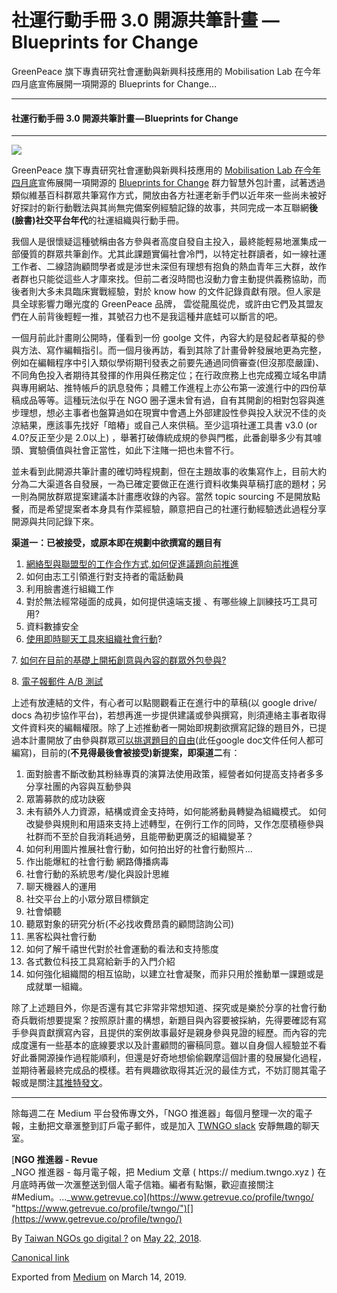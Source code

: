 社運行動手冊 3.0 開源共筆計畫 — Blueprints for Change
=========================================

GreenPeace 旗下專責研究社會運動與新興科技應用的 Mobilisation Lab 在今年四月底宣佈展開一項開源的 Blueprints for Change…

* * *

#### 社運行動手冊 3.0 開源共筆計畫 — Blueprints for Change

* * *

![](https://cdn-images-1.medium.com/max/1200/1*1KGqhtfKVoMlwBNkSHsEOQ.jpeg)

GreenPeace 旗下專責研究社會運動與新興科技應用的 [Mobilisation Lab 在今年四月底](https://mobilisationlab.org/blueprint-distributed-organising/)宣佈展開一項開源的 [Blueprints for Change](http://www.blueprintsfc.org) 群力智慧外包計畫，試著透過類似維基百科群眾共筆寫作方式，開放由各方社運老新手們以近年來一些尚未被好好探討的新行動戰法與其尚無完備案例經驗記錄的故事，共同完成一本互聯網**後(臉書)社交平台年代**的社運組織與行動手冊。

我個人是很懷疑這種號稱由各方參與者高度自發自主投入，最終能輕易地滙集成一部優質的群眾共筆創作。尤其此課題實偏社會冷門，以特定社群讀者，如一線社運工作者、二線諮詢顧問學者或是涉世未深但有理想有抱負的熱血青年三大群，故作者群也只能從這些人才庫來找。但前二者沒時間也沒動力會主動提供義務協助，而後者則大多未具臨床實戰經驗，對於 know how 的文件記錄貢獻有限。但人家是具全球影響力曝光度的 GreenPeace 品牌， 雲從龍風從虎，或許由它們及其盟友們在人前背後輕輕一推，其號召力也不是我這種井底蛙可以斷言的吧。

一個月前此計畫剛公開時，僅看到一份 goolge 文件，內容大約是發起者草擬的參與方法、寫作編輯指引。而一個月後再訪，看到其除了計畫骨幹發展地更為完整，例如在編輯程序中引入類似學術期刊發表之前要先通過同儕審查(但沒那麼嚴謹)、不同角色投入者期待其發揮的作用與任務定位；在行政庶務上也完成獨立域名申請與專用網站、推特帳戶的訊息發佈；具體工作進程上亦公布第一波進行中的四份草稿成品等等。這種玩法似乎在 NGO 圈子還未曾有過，自有其開創的相對包容與進步理想，想必主事者也盤算過如在現實中會遇上外部建設性參與投入狀況不佳的炎涼結果，應該事先找好「暗樁」或自己人來供稿。至少這項社運工具書 v3.0 (or 4.0?反正至少是 2.0以上) ，舉著打破傳統成規的參與門檻，此番創舉多少有其噱頭、實驗價值與社會正當性，如此下注賭一把也未嘗不行。

並未看到此開源共筆計畫的確切時程規劃，但在主題故事的收集寫作上，目前大約分為二大渠道各自發展，一為已確定要做正在進行資料收集與草稿打底的題材；另一則為開放群眾提案建議本計畫應收錄的內容。當然 topic sourcing 不是開放點餐，而是希望提案者本身具有作菜經驗，願意把自己的社運行動經驗透此過程分享開源與共同記錄下來。

**渠道一：已被接受，或原本即在規劃中欲撰寫的題目有**

1.  [網絡型與聯盟型的工作合作方式,如何促進議題向前推進](https://docs.google.com/document/d/1yO-cDdNDvGzNRMzbnfrDVkzn6OXyXFCuFefzj7miIOc/edit)
2.  如何由志工引領進行對支持者的電話動員
3.  利用臉書進行組織工作
4.  對於無法經常碰面的成員，如何提供遠端支援 、有哪些線上訓練技巧工具可用?
5.  資料數據安全
6.  [使用即時聊天工具來組織社會行動](https://docs.google.com/document/d/1zfA8IKrUUrXbwcEMs972Zt9Dop5YgoSjxVk0CRD7koc/edit)?

7\. [如何在目前的基礎上開拓創意與內容的群眾外包參與?](https://docs.google.com/document/d/1kJmE6AyBpAMhTQMFqN-iVgwlAxmReVtw6LL28rHheT0/edit)

8\. [電子報郵件 A/B 測試](https://docs.google.com/document/d/1g6yq0p2HwC9rVuChNBe90NdwsrE6sx4tO6vounLRCG8/edit)

上述有放連結的文件，有心者可以點閱觀看正在進行中的草稿(以 google drive/ docs 為初步協作平台)，若想再進一步提供建議或參與撰寫，則須連絡主事者取得文件資料夾的編輯權限。除了上述推動者一開始即規劃欲撰寫記錄的題目外，已提過本計畫開放了由參與群眾[可以挑選題目的自由](https://docs.google.com/document/d/1h6QNmtaX1jFLp_2uzEC1iPqbJz9gnONl4Qpm9vI8LOI/edit)(此任google doc文件任何人都可編寫)，目前的(**不見得最後會被接受)新提案，即渠道二**有：

1.  面對臉書不斷改動其粉絲專頁的演算法使用政策，經營者如何提高支持者多多分享社團的內容與互動參與
2.  眾籌募款的成功訣竅
3.  未有額外人力資源，結構或資金支持時，如何能將動員轉變為組織模式。 如何改變參與規則和用語來支持上述轉型，在例行工作的同時，又作怎麼積極參與社群而不至於自我消耗過勞，且能帶動更廣泛的組織變革？
4.  如何利用圖片推展社會行動，如何拍出好的社會行動照片…
5.  作出能爆紅的社會行動 網路傳播病毒
6.  社會行動的系統思考/變化與設計思維
7.  聊天機器人的運用
8.  社交平台上的小眾分眾目標鎖定
9.  社會傾聽
10.  聽眾對象的研究分析(不必找收費昂貴的顧問諮詢公司)
11.  黑客松與社會行動
12.  如何了解千禧世代對於社會運動的看法和支持態度
13.  各式數位科技工具寫給新手的入門介紹
14.  如何強化組織間的相互協助，以建立社會凝聚，而非只用於推動單一課題或是成就單一組織。

除了上述題目外，你是否還有其它非常非常想知道、探究或是樂於分享的社會行動奇兵戰術想要提案？按照原計畫的構想，新題目與內容要被採納，先得要確認有寫手參與貢獻撰寫內容，且提供的案例故事最好是親身參與見證的經歷。而內容的完成度還有一些基本的底線要求以及計畫顧問的審稿同意。雖以自身個人經驗並不看好此番開源操作過程能順利，但還是好奇地想偷偷觀摩這個計畫的發展變化過程，並期待著最終完成品的模樣。若有興趣欲取得其近況的最佳方式，不妨訂閱其電子報或是關注[其推特發文](https://twitter.com/blueprintsfc)。

* * *

除每週二在 Medium 平台發佈專文外，「NGO 推進器」每個月整理一次的電子報，主動把文章滙整到訂戶電子郵件，或是加入 [TWNGO slack](http://to.twngo.xyz/2tHrRtj) 安靜無趣的聊天室。

[**NGO 推進器 - Revue**  
_NGO 推進器 - 每月電子報，把 Medium 文章 ( https:// medium.twngo.xyz ) 在月底時再做一次滙整送到個人電子信箱。編者有點懶，歡迎直接關注 #Medium。..._www.getrevue.co](https://www.getrevue.co/profile/twngo/ "https://www.getrevue.co/profile/twngo/")[](https://www.getrevue.co/profile/twngo/)

By [Taiwan NGOs go digital ?](https://medium.com/@twngo) on [May 22, 2018](https://medium.com/p/a37c8ac2488a).

[Canonical link](https://medium.com/@twngo/%E7%A4%BE%E9%81%8B%E8%A1%8C%E5%8B%95%E6%89%8B%E5%86%8A-3-0-%E9%96%8B%E6%BA%90%E5%85%B1%E7%AD%86%E8%A8%88%E7%95%AB-blueprint-for-change-a37c8ac2488a)

Exported from [Medium](https://medium.com) on March 14, 2019.